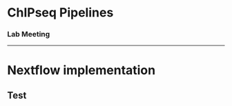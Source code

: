 # ChIPseq Pipelines

### Lab Meeting
<!-- .element: style="margin-top: 1.2em;"-->
------

# Nextflow implementation


## Test
